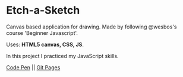 # Etch-a-Sketch

Canvas based application for drawing. Made by following @wesbos's course 'Beginner Javascript'.

Uses: **HTML5 canvas, CSS, JS**.

In this project I practiced my JavaScript skills.

[Code Pen](https://codepen.io/spline/pen/MWwKGao) || [Git Pages](https://splinekonstantin.github.io/Etch-a-Sketch/)
